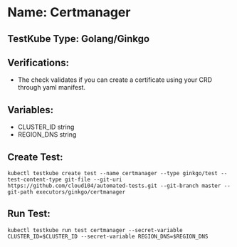 # Name: Certmanager

## TestKube Type: Golang/Ginkgo

## Verifications:

- The check validates if you can create a certificate using your CRD through yaml manifest.

## Variables:

- CLUSTER_ID string
- REGION_DNS string

## Create Test:

```
kubectl testkube create test --name certmanager --type ginkgo/test --test-content-type git-file --git-uri https://github.com/cloud104/automated-tests.git --git-branch master --git-path executors/ginkgo/certmanager
```

## Run Test:

```
kubectl testkube run test certmanager --secret-variable CLUSTER_ID=$CLUSTER_ID --secret-variable REGION_DNS=$REGION_DNS 
```
